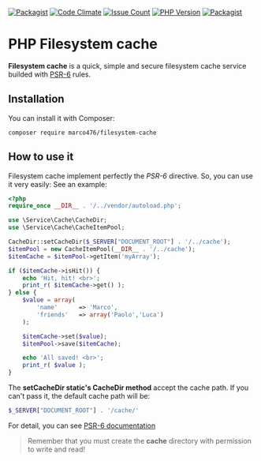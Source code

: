 [![Packagist](https://img.shields.io/packagist/v/marco476/filesystem-cache.svg)](https://packagist.org/packages/marco476/filesystem-cache)
[![Code Climate](https://codeclimate.com/github/marco476/filesystem-cache/badges/gpa.svg)](https://codeclimate.com/github/marco476/filesystem-cache)
[![Issue Count](https://codeclimate.com/github/marco476/filesystem-cache/badges/issue_count.svg)](https://codeclimate.com/github/marco476/filesystem-cache)
[![PHP Version](https://img.shields.io/badge/PHP-%3E%3D5.6-blue.svg)](http://php.net/manual/en/migration56.new-features.php)
[![Packagist](https://img.shields.io/packagist/l/marco476/filesystem-cache.svg)](https://packagist.org/packages/marco476/filesystem-cache)

# PHP Filesystem cache
**Filesystem cache** is a quick, simple and secure filesystem cache service builded with [PSR-6](http://www.php-fig.org/psr/psr-6/) rules.

## Installation

You can install it with Composer:

```
composer require marco476/filesystem-cache
```

## How to use it
Filesystem cache implement perfectly the *PSR-6* directive. So, you can use it very easily:
See an example:

```PHP
<?php
require_once __DIR__ . '/../vendor/autoload.php';

use \Service\Cache\CacheDir;
use \Service\Cache\CacheItemPool;

CacheDir::setCacheDir($_SERVER["DOCUMENT_ROOT"] . '/../cache');
$itemPool = new CacheItemPool(__DIR__ . '/../cache');
$itemCache = $itemPool->getItem('myArray');

if ($itemCache->isHit()) {
    echo 'Hit, hit! <br>';
    print_r( $itemCache->get() );
} else {
    $value = array(
        'name'      => 'Marco',
        'friends'   => array('Paolo','Luca')
    );

    $itemCache->set($value);
    $itemPool->save($itemCache);

    echo 'All saved! <br>';
    print_r( $value );
}
```

The **setCacheDir static's CacheDir method** accept the cache path. If you can't pass it, the default cache path will be:

```PHP
$_SERVER["DOCUMENT_ROOT"] . '/cache/'
```

For detail, you can see [PSR-6 documentation](http://www.php-fig.org/psr/psr-6/)

> Remember that you must create the **cache** directory with permission to write and read!
